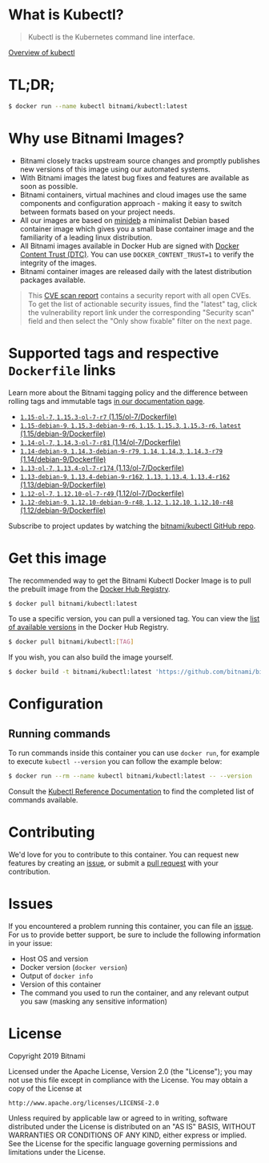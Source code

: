 
# What is Kubectl?

> Kubectl is the Kubernetes command line interface.

[Overview of kubectl](https://kubernetes.io/docs/reference/kubectl/overview/)

# TL;DR;

```bash
$ docker run --name kubectl bitnami/kubectl:latest
```

# Why use Bitnami Images?

* Bitnami closely tracks upstream source changes and promptly publishes new versions of this image using our automated systems.
* With Bitnami images the latest bug fixes and features are available as soon as possible.
* Bitnami containers, virtual machines and cloud images use the same components and configuration approach - making it easy to switch between formats based on your project needs.
* All our images are based on [minideb](https://github.com/bitnami/minideb) a minimalist Debian based container image which gives you a small base container image and the familiarity of a leading linux distribution.
* All Bitnami images available in Docker Hub are signed with [Docker Content Trust (DTC)](https://docs.docker.com/engine/security/trust/content_trust/). You can use `DOCKER_CONTENT_TRUST=1` to verify the integrity of the images.
* Bitnami container images are released daily with the latest distribution packages available.


> This [CVE scan report](https://quay.io/repository/bitnami/kubectl?tab=tags) contains a security report with all open CVEs. To get the list of actionable security issues, find the "latest" tag, click the vulnerability report link under the corresponding "Security scan" field and then select the "Only show fixable" filter on the next page.

# Supported tags and respective `Dockerfile` links

Learn more about the Bitnami tagging policy and the difference between rolling tags and immutable tags [in our documentation page](https://docs.bitnami.com/containers/how-to/understand-rolling-tags-containers/).


* [`1.15-ol-7`, `1.15.3-ol-7-r7` (1.15/ol-7/Dockerfile)](https://github.com/bitnami/bitnami-docker-kubectl/blob/1.15.3-ol-7-r7/1.15/ol-7/Dockerfile)
* [`1.15-debian-9`, `1.15.3-debian-9-r6`, `1.15`, `1.15.3`, `1.15.3-r6`, `latest` (1.15/debian-9/Dockerfile)](https://github.com/bitnami/bitnami-docker-kubectl/blob/1.15.3-debian-9-r6/1.15/debian-9/Dockerfile)
* [`1.14-ol-7`, `1.14.3-ol-7-r81` (1.14/ol-7/Dockerfile)](https://github.com/bitnami/bitnami-docker-kubectl/blob/1.14.3-ol-7-r81/1.14/ol-7/Dockerfile)
* [`1.14-debian-9`, `1.14.3-debian-9-r79`, `1.14`, `1.14.3`, `1.14.3-r79` (1.14/debian-9/Dockerfile)](https://github.com/bitnami/bitnami-docker-kubectl/blob/1.14.3-debian-9-r79/1.14/debian-9/Dockerfile)
* [`1.13-ol-7`, `1.13.4-ol-7-r174` (1.13/ol-7/Dockerfile)](https://github.com/bitnami/bitnami-docker-kubectl/blob/1.13.4-ol-7-r174/1.13/ol-7/Dockerfile)
* [`1.13-debian-9`, `1.13.4-debian-9-r162`, `1.13`, `1.13.4`, `1.13.4-r162` (1.13/debian-9/Dockerfile)](https://github.com/bitnami/bitnami-docker-kubectl/blob/1.13.4-debian-9-r162/1.13/debian-9/Dockerfile)
* [`1.12-ol-7`, `1.12.10-ol-7-r49` (1.12/ol-7/Dockerfile)](https://github.com/bitnami/bitnami-docker-kubectl/blob/1.12.10-ol-7-r49/1.12/ol-7/Dockerfile)
* [`1.12-debian-9`, `1.12.10-debian-9-r48`, `1.12`, `1.12.10`, `1.12.10-r48` (1.12/debian-9/Dockerfile)](https://github.com/bitnami/bitnami-docker-kubectl/blob/1.12.10-debian-9-r48/1.12/debian-9/Dockerfile)

Subscribe to project updates by watching the [bitnami/kubectl GitHub repo](https://github.com/bitnami/bitnami-docker-kubectl).

# Get this image

The recommended way to get the Bitnami Kubectl Docker Image is to pull the prebuilt image from the [Docker Hub Registry](https://hub.docker.com/r/bitnami/kubectl).

```bash
$ docker pull bitnami/kubectl:latest
```

To use a specific version, you can pull a versioned tag. You can view the [list of available versions](https://hub.docker.com/r/bitnami/kubectl/tags/) in the Docker Hub Registry.

```bash
$ docker pull bitnami/kubectl:[TAG]
```

If you wish, you can also build the image yourself.

```bash
$ docker build -t bitnami/kubectl:latest 'https://github.com/bitnami/bitnami-docker-kubectl.git#master:1.15/debian-9'
```

# Configuration

## Running commands

To run commands inside this container you can use `docker run`, for example to execute `kubectl --version` you can follow the example below:

```bash
$ docker run --rm --name kubectl bitnami/kubectl:latest -- --version
```

Consult the [Kubectl Reference Documentation](https://kubernetes.io/docs/reference/generated/kubectl/kubectl-commands) to find the completed list of commands available.

# Contributing

We'd love for you to contribute to this container. You can request new features by creating an [issue](https://github.com/bitnami/bitnami-docker-kubectl/issues), or submit a [pull request](https://github.com/bitnami/bitnami-docker-kubectl/pulls) with your contribution.

# Issues

If you encountered a problem running this container, you can file an [issue](https://github.com/bitnami/bitnami-docker-kubectl/issues). For us to provide better support, be sure to include the following information in your issue:

- Host OS and version
- Docker version (`docker version`)
- Output of `docker info`
- Version of this container
- The command you used to run the container, and any relevant output you saw (masking any sensitive information)

# License

Copyright 2019 Bitnami

Licensed under the Apache License, Version 2.0 (the "License");
you may not use this file except in compliance with the License.
You may obtain a copy of the License at

    http://www.apache.org/licenses/LICENSE-2.0

Unless required by applicable law or agreed to in writing, software
distributed under the License is distributed on an "AS IS" BASIS,
WITHOUT WARRANTIES OR CONDITIONS OF ANY KIND, either express or implied.
See the License for the specific language governing permissions and
limitations under the License.
